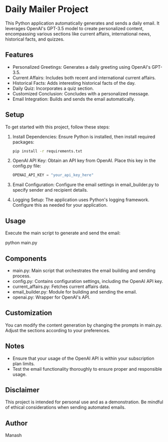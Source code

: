 # Daily Mailer Project

This Python application automatically generates and sends a daily email. It leverages OpenAI's GPT-3.5 model to create personalized content, encompassing various sections like current affairs, international news, historical facts, and quizzes.

## Features

- Personalized Greetings: Generates a daily greeting using OpenAI's GPT-3.5.
- Current Affairs: Includes both recent and international current affairs.
- Historical Facts: Adds interesting historical facts of the day.
- Daily Quiz: Incorporates a quiz section.
- Customized Conclusion: Concludes with a personalized message.
- Email Integration: Builds and sends the email automatically.

## Setup

To get started with this project, follow these steps:

1. Install Dependencies:
   Ensure Python is installed, then install required packages:
   ```bash
   pip install -r requirements.txt
   ```

2. OpenAI API Key:
   Obtain an API key from OpenAI. Place this key in the config.py file:
   ```python
   OPENAI_API_KEY = "your_api_key_here"
   ```

3. Email Configuration:
   Configure the email settings in email_builder.py to specify sender and recipient details.

4. Logging Setup:
   The application uses Python's logging framework. Configure this as needed for your application.

## Usage

Execute the main script to generate and send the email:

python main.py

## Components

- main.py: Main script that orchestrates the email building and sending process.
- config.py: Contains configuration settings, including the OpenAI API key.
- current_affairs.py: Fetches current affairs data.
- email_builder.py: Module for building and sending the email.
- openai.py: Wrapper for OpenAI's API.

## Customization

You can modify the content generation by changing the prompts in main.py. Adjust the sections according to your preferences.

## Notes

- Ensure that your usage of the OpenAI API is within your subscription plan limits.
- Test the email functionality thoroughly to ensure proper and responsible usage.

## Disclaimer

This project is intended for personal use and as a demonstration. Be mindful of ethical considerations when sending automated emails.

## Author

Manash
